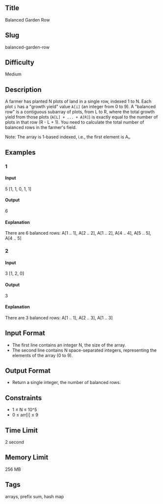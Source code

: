 ## Title

Balanced Garden Row

## Slug

balanced-garden-row

## Difficulty

Medium

## Description

A farmer has planted N plots of land in a single row, indexed 1 to N. Each plot `i` has a "growth yield" value `A[i]` (an integer from 0 to 9).
A "balanced row" is a contiguous subarray of plots, from L to R, where the total growth yield from those plots (`A[L] + ... + A[R]`) is exactly equal to the number of plots in that row (R - L + 1).
You need to calculate the total number of balanced rows in the farmer's field.

Note: The array is 1-based indexed, i.e., the first element is A₁.

## Examples

### 1

#### Input

5
[1, 1, 0, 1, 1]

#### Output

6

#### Explanation

There are 6 balanced rows: A[1 .. 1], A[2 .. 2], A[1 .. 2], A[4 .. 4], A[5 .. 5], A[4 .. 5]

### 2

#### Input

3
[1, 2, 0]

#### Output

3

#### Explanation

There are 3 balanced rows: A[1 .. 1], A[2 .. 3], A[1 .. 3]

## Input Format

- The first line contains an integer N, the size of the array. 
- The second line contains N space-separated integers, representing the elements of the array (0 to 9).

## Output Format

- Return a single integer, the number of balanced rows.

## Constraints

- 1 ≤ N ≤ 10^5
- 0 ≤ arr[i] ≤ 9

## Time Limit

2 second

## Memory Limit

256 MB

## Tags

arrays, prefix sum, hash map